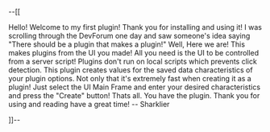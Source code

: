 --[[


Hello! Welcome to my first plugin! Thank you for installing and using it! I was scrolling through the DevForum one day and saw someone's idea saying "There should be a plugin that makes a plugin!" 
Well, Here we are! This makes plugins from the UI you made! All you need is the UI to be controlled from a server script! Plugins don't run on local scripts which prevents click detection.
This plugin creates values for the saved data characteristics of your plugin options. Not only that it's extremely fast when creating it as a plugin! 
Just select the UI Main Frame and enter your desired characteristics and press the "Create" button! Thats all. You have the plugin.
Thank you for using and reading have a great time! -- Sharklier

]]--
